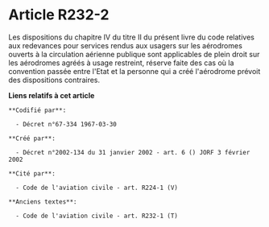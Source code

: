 # Article R232-2

Les dispositions du chapitre IV du titre II du présent livre du code relatives aux redevances pour services rendus aux
usagers sur les aérodromes ouverts à la circulation aérienne publique sont applicables de plein droit sur les aérodromes
agréés à usage restreint, réserve faite des cas où la convention passée entre l'Etat et la personne qui a créé l'aérodrome
prévoit des dispositions contraires.

**Liens relatifs à cet article**

	**Codifié par**:

	  - Décret n°67-334 1967-03-30

	**Créé par**:

	  - Décret n°2002-134 du 31 janvier 2002 - art. 6 () JORF 3 février 2002

	**Cité par**:

	  - Code de l'aviation civile - art. R224-1 (V)

	**Anciens textes**:

	  - Code de l'aviation civile - art. R232-1 (T)
